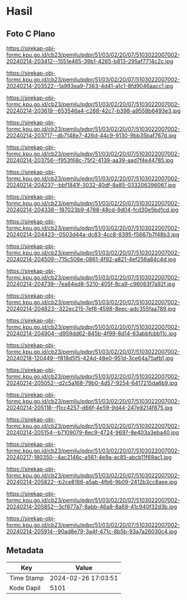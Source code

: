 # Hasil

## Foto C Plano

https://sirekap-obj-formc.kpu.go.id/cb23/pemilu/pdpr/51/03/02/20/07/5103022007002-20240214-203412--1551e465-39b1-4265-b813-295af7714c2c.jpg

https://sirekap-obj-formc.kpu.go.id/cb23/pemilu/pdpr/51/03/02/20/07/5103022007002-20240214-203522--1a993ea9-7363-4d41-a1c1-8fd9046aacc1.jpg

https://sirekap-obj-formc.kpu.go.id/cb23/pemilu/pdpr/51/03/02/20/07/5103022007002-20240214-203619--653546a4-c288-42c7-b398-a9558b6493e3.jpg

https://sirekap-obj-formc.kpu.go.id/cb23/pemilu/pdpr/51/03/02/20/07/5103022007002-20240214-203717--db7148e7-426d-44c9-9130-9bb35baf767d.jpg

https://sirekap-obj-formc.kpu.go.id/cb23/pemilu/pdpr/51/03/02/20/07/5103022007002-20240214-203756--f953f68c-75f2-4139-aa39-aad7f4e44785.jpg

https://sirekap-obj-formc.kpu.go.id/cb23/pemilu/pdpr/51/03/02/20/07/5103022007002-20240214-204237--bbf1841f-3032-40df-8a85-033206396067.jpg

https://sirekap-obj-formc.kpu.go.id/cb23/pemilu/pdpr/51/03/02/20/07/5103022007002-20240214-204338--187023b9-4788-48cd-9d04-fcd30e5bd1cd.jpg

https://sirekap-obj-formc.kpu.go.id/cb23/pemilu/pdpr/51/03/02/20/07/5103022007002-20240214-204423--0503d44a-dc83-4cc8-8395-f5667b7f48b3.jpg

https://sirekap-obj-formc.kpu.go.id/cb23/pemilu/pdpr/51/03/02/20/07/5103022007002-20240214-204509--715c506e-0861-4f92-a821-4ef256a84c4d.jpg

https://sirekap-obj-formc.kpu.go.id/cb23/pemilu/pdpr/51/03/02/20/07/5103022007002-20240214-204739--7ea64ed8-5210-405f-8ca9-c96063f7a92f.jpg

https://sirekap-obj-formc.kpu.go.id/cb23/pemilu/pdpr/51/03/02/20/07/5103022007002-20240214-204823--322ec215-7ef6-4598-8eec-adc355faa789.jpg

https://sirekap-obj-formc.kpu.go.id/cb23/pemilu/pdpr/51/03/02/20/07/5103022007002-20240214-204904--d959dd62-845b-4f99-8d14-63abbfcbb11c.jpg

https://sirekap-obj-formc.kpu.go.id/cb23/pemilu/pdpr/51/03/02/20/07/5103022007002-20240218-120449--f818d5f5-424d-48e0-951d-3ce64a75afb1.jpg

https://sirekap-obj-formc.kpu.go.id/cb23/pemilu/pdpr/51/03/02/20/07/5103022007002-20240214-205052--d2c5a168-79b0-4d57-9254-6417215da6b9.jpg

https://sirekap-obj-formc.kpu.go.id/cb23/pemilu/pdpr/51/03/02/20/07/5103022007002-20240214-205118--f1cc4257-d66f-4e59-9d44-247e8214f875.jpg

https://sirekap-obj-formc.kpu.go.id/cb23/pemilu/pdpr/51/03/02/20/07/5103022007002-20240214-205154--b7109079-8ec9-4724-9697-8e403a3eba40.jpg

https://sirekap-obj-formc.kpu.go.id/cb23/pemilu/pdpr/51/03/02/20/07/5103022007002-20240217-180350--4ac2146c-a561-4e9a-ac85-abcb11f69ac1.jpg

https://sirekap-obj-formc.kpu.go.id/cb23/pemilu/pdpr/51/03/02/20/07/5103022007002-20240214-205822--b2ce8166-a5ab-4fb6-9b09-2412b3cc8aee.jpg

https://sirekap-obj-formc.kpu.go.id/cb23/pemilu/pdpr/51/03/02/20/07/5103022007002-20240214-205852--3cf877a7-8abb-46a8-8a69-41c940f32d3b.jpg

https://sirekap-obj-formc.kpu.go.id/cb23/pemilu/pdpr/51/03/02/20/07/5103022007002-20240214-205914--90ad8e79-3a4f-471c-8b5b-93a7a26030c4.jpg


## Metadata

| Key        | Value               |
| ---------- | ------------------- |
| Time Stamp | 2024-02-26 17:03:51 |
| Kode Dapil | 5101                |



